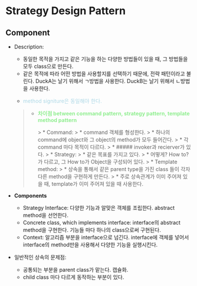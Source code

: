 # Strategy Design Pattern #
## Component
* Description:
    * 동일한 목적을 가지고 같은 기능을 하는 다양한 방법들이 있을 때, 그 방법들을 모두 class으로 만든다.
    * 같은 목적에 따라 어떤 방법을 사용할지를 선택하기 때문에, 전략 패턴이라고 불린다. DuckA는 날기 위해서 ㄱ방법을 사용한다. DuckB는 날기 위해서 ㄴ방법을 사용한다. 
    * <p style='color:lightblue'>method signiture은 동일해야 한다.<p/>
    
    >* **<p style='color:lightgreen'>차이점 between command pattern, strategy pattern, template method pattern<p/>**
        >   * Command: 
        >        * command 객체를 형성한다. 
        >        * 하나의 command에 object와 그 object의 method가 모두 들어간다. 
        >        * 각 command 마다 목적이 다르다.
        >        * ##### invoker과 recierver가 있다. 
        >   * Strategy: 
        >        * 같은 목표를 가지고 있다.
        >        * 어떻게? How to? 가 다르고, 그 How to가 Object을 구성되어 있다.
        >   * Template method:
        >       * 상속을 통해서 같은 parent type을 가진 class 들이 각자 다른 method을 구현하게 만든다. 
        >       * 주로 상속관계가 이미 주어져 있을 때, template가 이미 주어져 있을 때 사용한다.
* **Components**
    * Strategy Interface: 다양한 기능과 알맞은 객체를 조립한다.  abstract method을 선언한다. 
    * Concrete class, which implements interface: interface의 abstract method을 구현한다. 기능들 마다 하나의 class으로써 구현된다. 
    * Context:  알고리즘 부분을 interface으로 넘긴다. interface에 객체를 넣어서 interface의 method만을 사용해서 다양한 기능을 실행시킨다.
* 일반적인 상속의 문제점:
    * 공통되는 부분을 parent class가 맡는다. 캡슐화.
    * child class 마다 다르게 동작하는 부분이 있다. 